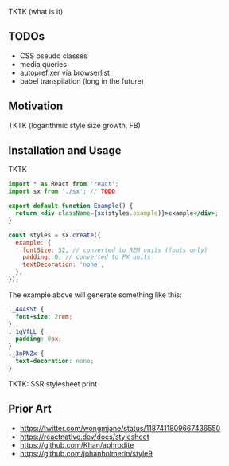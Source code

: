 TKTK (what is it)

## TODOs

- CSS pseudo classes
- media queries
- autoprefixer via browserlist
- babel transpilation (long in the future)

## Motivation

TKTK (logarithmic style size growth, FB)

## Installation and Usage

TKTK

```jsx
import * as React from 'react';
import sx from './sx'; // TODO

export default function Example() {
  return <div className={sx(styles.example)}>example</div>;
}

const styles = sx.create({
  example: {
    fontSize: 32, // converted to REM units (fonts only)
    padding: 0, // converted to PX units
    textDecoration: 'none',
  },
});
```

The example above will generate something like this:

```css
._444sSt {
  font-size: 2rem;
}
._1qVfLL {
  padding: 0px;
}
._3nPNZx {
  text-decoration: none;
}
```

TKTK: SSR stylesheet print

## Prior Art

- https://twitter.com/wongmjane/status/1187411809667436550
- https://reactnative.dev/docs/stylesheet
- https://github.com/Khan/aphrodite
- https://github.com/johanholmerin/style9
